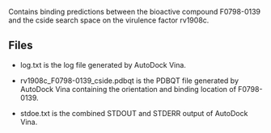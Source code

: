 Contains binding predictions between the bioactive compound F0798-0139 and the cside search space on the virulence factor rv1908c.

## Files

- log.txt is the log file generated by AutoDock Vina.

- rv1908c_F0798-0139_cside.pdbqt is the PDBQT file generated by AutoDock Vina containing the orientation and binding location of F0798-0139.

- stdoe.txt is the combined STDOUT and STDERR output of AutoDock Vina.


